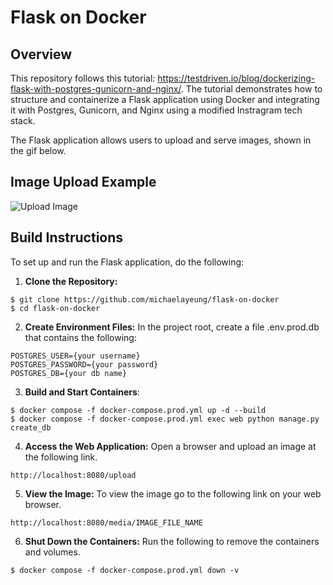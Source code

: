 # Flask on Docker

## Overview
This repository follows this tutorial: https://testdriven.io/blog/dockerizing-flask-with-postgres-gunicorn-and-nginx/. The tutorial demonstrates how to structure and containerize a Flask application using Docker and integrating it with Postgres, Gunicorn, and Nginx using a modified Instragram tech stack. 

The Flask application allows users to upload and serve images, shown in the gif below. 
## Image Upload Example

![Upload Image](https://media0.giphy.com/media/v1.Y2lkPTc5MGI3NjExY2t2bmhkNmkzM2VzN2twOHU4ejJhbG14cGswMmFuZ2p3NnN4OThsZiZlcD12MV9pbnRlcm5hbF9naWZfYnlfaWQmY3Q9Zw/FdTRLxGdgZmRdjRFdp/giphy.gif)


## Build Instructions
To set up and run the Flask application, do the following:

1. **Clone the Repository:**

```
$ git clone https://github.com/michaelayeung/flask-on-docker
$ cd flask-on-docker
```

2. **Create Environment Files:**
In the project root, create a file .env.prod.db that contains the following:

```
POSTGRES_USER={your username}
POSTGRES_PASSWORD={your password}
POSTGRES_DB={your db name}
```

3. **Build and Start Containers**:

```
$ docker compose -f docker-compose.prod.yml up -d --build
$ docker compose -f docker-compose.prod.yml exec web python manage.py create_db
```

4. **Access the Web Application:**
Open a browser and upload an image at the following link.

```
http://localhost:8080/upload
```


5. **View the Image:**
To view the image go to the following link on your web browser.

```
http://localhost:8080/media/IMAGE_FILE_NAME
```

6. **Shut Down the Containers:**
Run the following to remove the containers and volumes.
```
$ docker compose -f docker-compose.prod.yml down -v
```

